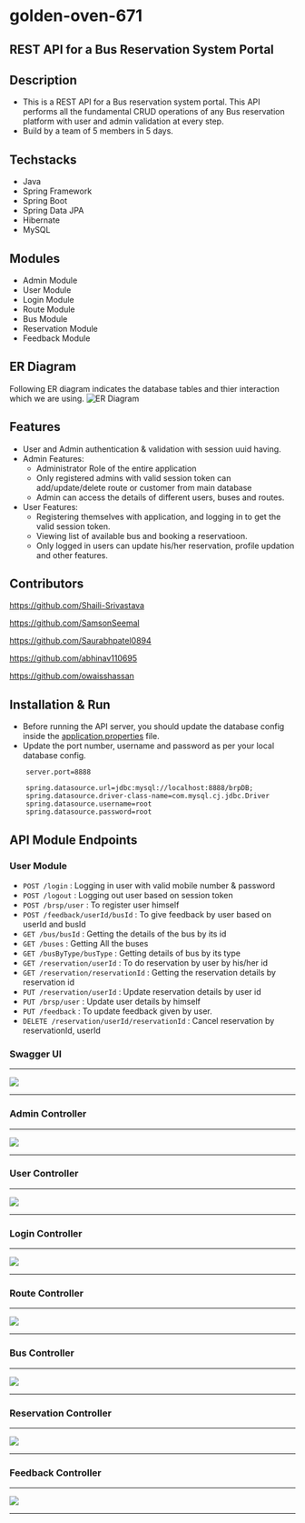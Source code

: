 # golden-oven-671



## REST API for a Bus Reservation System Portal

## Description


- This is a REST API for a Bus reservation system portal. This API performs all the fundamental CRUD operations of any Bus reservation platform with user and admin validation at every step.
- Build by a team of 5 members in 5 days.


 
## Techstacks

- Java
- Spring Framework
- Spring Boot
- Spring Data JPA
- Hibernate
- MySQL



## Modules

- Admin Module
- User Module
- Login Module
- Route Module
- Bus Module
- Reservation Module
- Feedback Module

## ER Diagram
Following ER diagram indicates the database tables and thier interaction which we are using.
![ER Diagram](https://user-images.githubusercontent.com/101388764/201461961-ebc6fe01-78ad-4668-b14c-46ce2993f972.png)



## Features

* User and Admin authentication & validation with session uuid having.
* Admin Features:
    * Administrator Role of the entire application
    * Only registered admins with valid session token can add/update/delete route or customer from main database
    * Admin can access the details of different users, buses and routes.
* User Features:
    * Registering themselves with application, and logging in to get the valid session token.
    * Viewing list of available bus and booking a reservatioon.
    * Only logged in users can update his/her reservation, profile updation and other features.




## Contributors
https://github.com/Shaili-Srivastava

https://github.com/SamsonSeemal

https://github.com/Saurabhpatel0894

https://github.com/abhinav110695

https://github.com/owaisshassan

## Installation & Run

- Before running the API server, you should update the database config inside the [application.properties](https://github.com/owaisshassan/golden-oven-671/blob/main/src/main/resources/application.properties) file.
- Update the port number, username and password as per your local database config.

```
    server.port=8888

    spring.datasource.url=jdbc:mysql://localhost:8888/brpDB;
    spring.datasource.driver-class-name=com.mysql.cj.jdbc.Driver
    spring.datasource.username=root
    spring.datasource.password=root

```


## API Module Endpoints

### User Module



* `POST /login` : Logging in user with valid mobile number & password
* `POST /logout` : Logging out user based on session token
* `POST /brsp/user` : To register user himself
* `POST /feedback/userId/busId` : To give feedback by user based on userId and busId
* `GET /bus/busId` : Getting the details of the bus by its id
* `GET /buses` : Getting All the buses
* `GET /busByType/busType` : Getting details of bus by its type
* `GET /reservation/userId` :  To do reservation by user by his/her id
* `GET /reservation/reservationId` : Getting the reservation details by reservation id
* `PUT /reservation/userId` : Update reservation details by user id
* `PUT /brsp/user` : Update user details by himself
* `PUT /feedback` : To update feedback given by user.
* `DELETE /reservation/userId/reservationId` : Cancel reservation by reservationId, userId


### Swagger UI

---

<img src="https://github.com/owaisshassan/golden-oven-671/blob/main/Images/Swagger.jpeg" style="max-width: 100%; display: inline-block;" data-target="animated-image.originalImage">

---

### Admin Controller

---

<img src="https://github.com/owaisshassan/golden-oven-671/blob/main/Images/Admin_Controller.jpeg" style="max-width: 100%; display: inline-block;" data-target="animated-image.originalImage">

---


### User Controller

---

<img src="https://github.com/owaisshassan/golden-oven-671/blob/main/Images/User_Controller.jpeg" style="max-width: 100%; display: inline-block;" data-target="animated-image.originalImage">

---


### Login Controller

---

<img src="https://github.com/owaisshassan/golden-oven-671/blob/main/Images/Login_Controller.jpeg" style="max-width: 100%; display: inline-block;" data-target="animated-image.originalImage">

---

### Route Controller

---

<img src="https://github.com/owaisshassan/golden-oven-671/blob/main/Images/Route_Controller.jpeg" style="max-width: 100%; display: inline-block;" data-target="animated-image.originalImage">

---

### Bus Controller

---

<img src="https://github.com/owaisshassan/golden-oven-671/blob/main/Images/Bus_Controller.jpeg" style="max-width: 100%; display: inline-block;" data-target="animated-image.originalImage">

---

### Reservation Controller

---

<img src="https://github.com/owaisshassan/golden-oven-671/blob/main/Images/Reservation_Controller.jpeg" style="max-width: 100%; display: inline-block;" data-target="animated-image.originalImage">

---


### Feedback Controller

---

<img src="https://github.com/owaisshassan/golden-oven-671/blob/main/Images/Feedback_Controller.jpeg" style="max-width: 100%; display: inline-block;" data-target="animated-image.originalImage">

---  


